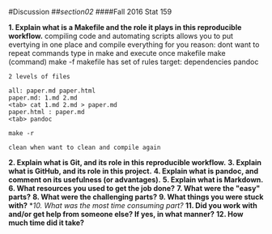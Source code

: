 #Discussion
##_section02_
####Fall 2016 Stat 159

**1. Explain what is a Makefile and the role it plays in this reproducible workflow.**
compiling code and automating scripts
allows you to put evertying in one place and compile everything for you
reason: dont want to repeat commands
type in make and execute once 
makefile 
make (command)
make -f
makefile has set of rules 
target: dependencies
	pandoc

	2 levels of files

	all: paper.md paper.html
	paper.md: 1.md 2.md
	<tab> cat 1.md 2.md > paper.md
	paper.html : paper.md
	<tab> pandoc

	make -r

	clean when want to clean and compile again
**2. Explain what is Git, and its role in this reproducible workflow.**
**3. Explain what is GitHub, and its role in this project.**
**4. Explain what is pandoc, and comment on its usefulness (or advantages).**
**5. Explain what is Markdown.**
**6. What resources you used to get the job done?**
**7. What were the "easy" parts?**
**8. What were the challenging parts?**
**9. What things you were stuck with?**
**10. What was the most time consuming part?*
**11. Did you work with and/or get help from someone else? If yes, in what manner?**
**12. How much time did it take?**




